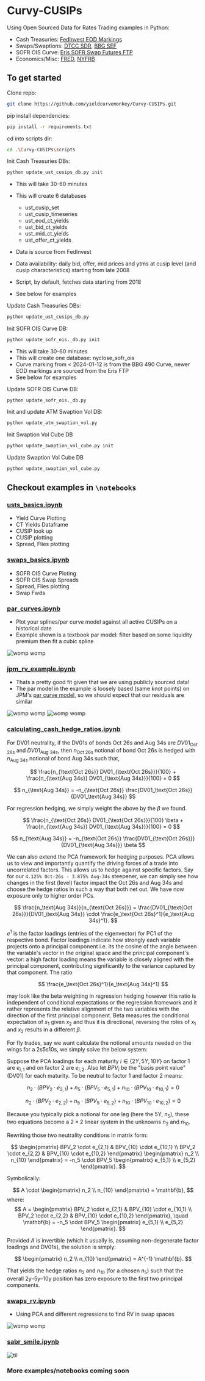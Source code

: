 # Curvy-CUSIPs

Using Open Sourced Data for Rates Trading examples in Python:

- Cash Treasuries: [FedInvest EOD Markings](https://www.treasurydirect.gov/GA-FI/FedInvest/selectSecurityPriceDate)
- Swaps/Swaptions: [DTCC SDR](https://pddata.dtcc.com/ppd/cftcdashboard), [BBG SEF](https://data.bloombergsef.com/)
- SOFR OIS Curve: [Eris SOFR Swap Futures FTP](https://files.erisfutures.com/ftp/)
- Economics/Misc: [FRED](https://fred.stlouisfed.org/), [NYFRB](https://markets.newyorkfed.org/static/docs/markets-api.html)

## To get started

Clone repo:

```bash
git clone https://github.com/yieldcurvemonkey/Curvy-CUSIPs.git
```

pip install dependencies: 

```bash
pip install -r requirements.txt
```

cd into scripts dir:

```bash
cd .\Curvy-CUSIPs\scripts
```

Init Cash Treasuries DBs: 

```py
python update_ust_cusips_db.py init
```

- This will take 30-60 minutes
- This will create 6 databases
    - ust_cusip_set
    - ust_cusip_timeseries
    - ust_eod_ct_yields
    - ust_bid_ct_yields
    - ust_mid_ct_yields
    - ust_offer_ct_yields

- Data is source from FedInvest
- Data availability: daily bid, offer, mid prices and ytms at cusip level (and cusip characteristics) starting from late 2008
- Script, by default, fetches data starting from 2018
- See below for examples

Update Cash Treasuries DBs:

```py
python update_ust_cusips_db.py
```

Init SOFR OIS Curve DB:

```py
python update_sofr_ois._db.py init
```

- This will take 30-60 minutes
- This will create one database: nyclose_sofr_ois
- Curve marking from < 2024-01-12 is from the BBG 490 Curve, newer EOD markings are sourced from the Eris FTP
- See below for examples

Update SOFR OIS Curve DB:
```
python update_sofr_ois._db.py
```

Init and update ATM Swaption Vol DB:

```py
python update_atm_swaption_vol.py
```

Init Swaption Vol Cube DB

```py
python update_swaption_vol_cube.py init
```

Update Swaption Vol Cube DB

```py
python update_swaption_vol_cube.py
```

## Checkout examples in `\notebooks`

### [usts_basics.ipynb](https://github.com/yieldcurvemonkey/Curvy-CUSIPs/blob/main/notebooks/usts_basics.ipynb)

- Yield Curve Plotting
- CT Yields Dataframe
- CUSIP look up
- CUSIP plotting
- Spread, Flies plotting

### [swaps_basics.ipynb](https://github.com/yieldcurvemonkey/Curvy-CUSIPs/blob/main/notebooks/swaps_basics.ipynb)

- SOFR OIS Curve Ploting
- SOFR OIS Swap Spreads
- Spread, Flies plotting
- Swap Fwds

### [par_curves.ipynb](https://github.com/yieldcurvemonkey/Curvy-CUSIPs/blob/main/notebooks/par_curves.ipynb)

- Plot your splines/par curve model against all active CUSIPs on a historical date
- Example shown is a textbook par model: filter based on some liquidity premium then fit a cubic spline

![womp womp](./dump/Screenshot%202024-12-05%20221335.png)

### [jpm_rv_example.ipynb](https://github.com/yieldcurvemonkey/Curvy-CUSIPs/blob/main/notebooks/jpm_rv_example.ipynb)

- Thats a pretty good fit given that we are using publicly sourced data!
- The par model in the example is loosely based (same knot points) on JPM's [par curve model](https://github.com/yieldcurvemonkey/Curvy-CUSIPs/blob/main/research/Linear/JPM%20Rates%20Strategy%20The%20(par)%20curves%20they%20are%20a-changin%E2%80%99%20Making%20enhancements%20to%20our%20Treasury%20%26%20TIPS%20par%20curves.%20Tue%20Jul%2023%202024.pdf), so we should expect that our residuals are similar

![womp womp](./dump/Screenshot%202024-12-05%20225137.png)
![womp womp](./dump/Screenshot%202024-12-05%20224928.png)

### [calculating_cash_hedge_ratios.ipynb](https://github.com/yieldcurvemonkey/Curvy-CUSIPs/blob/main/notebooks/calculating_cash_hedge_ratios.ipynb)

For DV01 neutrality, if the DV01s of bonds $\text{Oct 26s}$ and $\text{Aug 34s}$ are $DV01_{\text{Oct 26s}}$ and $DV01_{\text{Aug 34s}}$,
then $n_{\text{Oct 26s}}$ notional of bond $\text{Oct 26s}$ is hedged with $n_{\text{Aug 34s}}$ notional of bond $\text{Aug 34s}$ such that,

$$
\frac{n_{\text{Oct 26s}} DV01_{\text{Oct 26s}}}{100} + \frac{n_{\text{Aug 34s}} DV01_{\text{Aug 34s}}}{100} = 0
$$

$$
n_{\text{Aug 34s}} = -n_{\text{Oct 26s}} \frac{DV01_\text{Oct 26s}}{DV01_\text{Aug 34s}}
$$

For regression hedging, we simply weight the above by the $\beta$ we found.

$$
\frac{n_{\text{Oct 26s}} DV01_{\text{Oct 26s}}}{100} \beta + \frac{n_{\text{Aug 34s}} DV01_{\text{Aug 34s}}}{100} = 0
$$

$$
n_{\text{Aug 34s}} = -n_{\text{Oct 26s}} \frac{DV01_{\text{Oct 26s}}}{DV01_{\text{Aug 34s}}} \beta
$$

We can also extend the PCA framework for hedging purposes. PCA allows us to view and importantly quantify the driving forces of a trade into uncorrelated factors. This allows us to hedge against specific factors. Say for our `4.125% Oct-26s - 3.875% Aug-34s` steepener, we can simply see how changes in the first (level) factor impact the Oct 26s and Aug 34s and choose the hedge ratios in such a way that both net out. We have now exposure only to higher order PCs.

$$
\frac{n_\text{Aug 34s}}{n_{\text{Oct 26s}}} = \frac{DV01_{\text{Oct 26s}}}{DV01_\text{Aug 34s}} \cdot \frac{e_\text{Oct 26s}^1}{e_\text{Aug 34s}^1}.
$$

$e^1$ is the factor loadings (entries of the eigenvector) for PC1 of the respective bond. Factor loadings indicate how strongly each variable projects onto a principal component i.e. its the cosine of the angle between the variable's vector in the original space and the principal component's vector: a high factor loading means the variable is closely aligned with the principal component, contributing significantly to the variance captured by that component. The ratio 

$$
\frac{e_\text{Oct 26s}^1}{e_\text{Aug 34s}^1}
$$

may look like the beta weighting in regression hedging however this ratio is independent of conditional expectations or the regression framework and it rather represents the relative alignment of the two variables with the direction of the first principal component. Beta measures the conditional expectation of $x_1$ given $x_2$ and thus it is directional, reversing the roles of $x_1$ and $x_2$ results in a different $\beta$.

For fly trades, say we want calculate the notional amounts needed on the wings for a 2s5s10s, we simply solve the below system:

Suppose the PCA loadings for each maturity $i \in \{2Y, 5Y, 10Y\}$ on factor 1 are $e_{i,1}$ and on factor 2 are $e_{i,2}$. Also let $BPV_i$ be the "basis point value" (DV01) for each maturity. To be neutral to factor 1 and factor 2 means:

$$
n_2 \cdot (BPV_2 \cdot e_{2,1}) + n_5 \cdot (BPV_5 \cdot e_{5,1}) + n_{10} \cdot (BPV_{10} \cdot e_{10,1}) = 0
$$

$$
n_2 \cdot (BPV_2 \cdot e_{2,2}) + n_5 \cdot (BPV_5 \cdot e_{5,2}) + n_{10} \cdot (BPV_{10} \cdot e_{10,2}) = 0
$$

Because you typically pick a notional for one leg (here the 5Y, $n_5$), these two equations become a $2 \times 2$ linear system in the unknowns $n_2$ and $n_{10}$.

Rewriting those two neutrality conditions in matrix form:

$$
\begin{pmatrix}
BPV_2 \cdot e_{2,1} & BPV_{10} \cdot e_{10,1} \\
BPV_2 \cdot e_{2,2} & BPV_{10} \cdot e_{10,2}
\end{pmatrix}
\begin{pmatrix}
n_2 \\
n_{10}
\end{pmatrix}
= -n_5 \cdot BPV_5
\begin{pmatrix}
e_{5,1} \\
e_{5,2}
\end{pmatrix}.
$$

Symbolically:

$$
A \cdot 
\begin{pmatrix}
n_2 \\
n_{10}
\end{pmatrix}
= \mathbf{b},
$$
where:
$$
A = \begin{pmatrix}
BPV_2 \cdot e_{2,1} & BPV_{10} \cdot e_{10,1} \\
BPV_2 \cdot e_{2,2} & BPV_{10} \cdot e_{10,2}
\end{pmatrix}, 
\quad 
\mathbf{b} = -n_5 \cdot BPV_5
\begin{pmatrix}
e_{5,1} \\
e_{5,2}
\end{pmatrix}.
$$

Provided $A$ is invertible (which it usually is, assuming non-degenerate factor loadings and DV01s), the solution is simply:

$$
\begin{pmatrix}
n_2 \\
n_{10}
\end{pmatrix}
= A^{-1} \mathbf{b}.
$$

That yields the hedge ratios $n_2$ and $n_{10}$ (for a chosen $n_5$) such that the overall 2y–5y–10y position has zero exposure to the first two principal components.


### [swaps_rv.ipynb](https://github.com/yieldcurvemonkey/Curvy-CUSIPs/blob/main/notebooks/swaps_rv.ipynb)

- Using PCA and different regressions to find RV in swap spaces

![womp womp](./dump/output.png)

### [sabr_smile.ipynb](https://github.com/yieldcurvemonkey/Curvy-CUSIPs/blob/main/notebooks/sabr_smile.ipynb)

![til](./dump/sabrsmileexample.gif)

### More examples/notebooks coming soon
